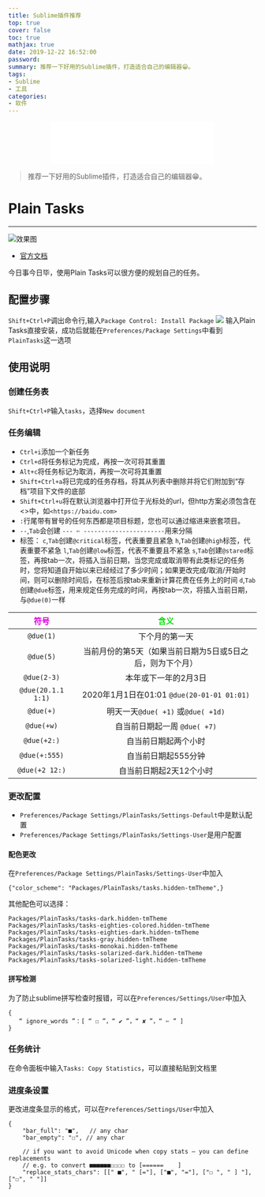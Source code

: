 ```yaml
---
title: Sublime插件推荐
top: true
cover: false
toc: true
mathjax: true
date: 2019-12-22 16:52:00
password:
summary: 推荐一下好用的Sublime插件，打造适合自己的编辑器😁。
tags:
- Sublime
- 工具
categories:
- 软件
---
```

<div align="middle"><iframe frameborder="no" border="0" marginwidth="0" marginheight="0" width=330 height=86 src="//music.163.com/outchain/player?type=2&id=16846088&auto=1&height=66"></iframe></div>

>推荐一下好用的Sublime插件，打造适合自己的编辑器😁。

# Plain Tasks
---
![效果图](2.png)
- [官方文档](https://github.com/aziz/PlainTasks)

今日事今日毕，使用Plain Tasks可以很方便的规划自己的任务。

## 配置步骤
`Shift+Ctrl+P`调出命令行,输入`Package Control: Install Package`
![](1.png)
输入Plain Tasks直接安装，成功后就能在`Preferences/Package Settings`中看到`PlainTasks`这一选项

## 使用说明
### 创建任务表
`Shift+Ctrl+P`输入`tasks`，选择`New document`
### 任务编辑
- `Ctrl+i`添加一个新任务
- `Ctrl+d`将任务标记为完成，再按一次可将其重置
- `Alt+c`将任务标记为取消，再按一次可将其重置
- `Shift+Ctrl+a`将已完成的任务存档，将其从列表中删除并将它们附加到“存档”项目下文件的底部
- `Shift+Ctrl+u`将在默认浏览器中打开位于光标处的url，但http方案必须包含在<>中，如`<https://baidu.com>`
- `:`行尾带有冒号的任何东西都是项目标题，您也可以通过缩进来嵌套项目。
- `--`,`Tab`会创建 `--- ✄ -----------------------`用来分隔
- 标签：
`c`,`Tab`创建`@critical`标签，代表重要且紧急
`h`,`Tab`创建`@high`标签，代表重要不紧急
`l`,`Tab`创建`@low`标签，代表不重要且不紧急
`s`,`Tab`创建`@stared`标签，再按tab一次，将插入当前日期，当您完成或取消带有此类标记的任务时，您将知道自开始以来已经经过了多少时间；如果更改完成/取消/开始时间，则可以删除时间后，在标签后按tab来重新计算花费在任务上的时间
`d`,`Tab`创建`@due`标签，用来规定任务完成的时间，再按tab一次，将插入当前日期，与`@due(0)`一样

|<font color="#dd00dd">符号</font><br />|<font color="#00dd00">含义</font><br />|
|:----------------:|:--------------------------------------------------:|
|`@due(1)`         |下个月的第一天|
|`@due(5)`         |当前月份的第5天（如果当前日期为5日或5日之后，则为下个月）|
|`@due(2-3)`       |本年或下一年的2月3日|
|`@due(20.1.1 1:1)`|2020年1月1日在01:01 `@due(20-01-01 01:01)`|
|`@due(+)`         |明天一天`@due( +1)` 或`@due( +1d)`|
|`@due(+w)`        |自当前日期起一周 `@due( +7)`|
|`@due(+2:)`       |自当前日期起两个小时|
|`@due(+:555)`     |自当前日期起555分钟|
|`@due(+2 12:)`    |自当前日期起2天12个小时|


### 更改配置
- `Preferences/Package Settings/PlainTasks/Settings-Default`中是默认配置
- `Preferences/Package Settings/PlainTasks/Settings-User`是用户配置

#### 配色更改
在`Preferences/Package Settings/PlainTasks/Settings-User`中加入

```sublime
{"color_scheme": "Packages/PlainTasks/tasks.hidden-tmTheme",}
```
其他配色可以选择：

```sublime
Packages/PlainTasks/tasks-dark.hidden-tmTheme
Packages/PlainTasks/tasks-eighties-colored.hidden-tmTheme
Packages/PlainTasks/tasks-eighties-dark.hidden-tmTheme
Packages/PlainTasks/tasks-gray.hidden-tmTheme
Packages/PlainTasks/tasks-monokai.hidden-tmTheme
Packages/PlainTasks/tasks-solarized-dark.hidden-tmTheme
Packages/PlainTasks/tasks-solarized-light.hidden-tmTheme
```

#### 拼写检测
为了防止sublime拼写检查时报错，可以在`Preferences/Settings/User`中加入
```sublime
{
   “ ignore_words ”：[ “ ☐ ”，“ ✔ ”，“ ✘ ”，“ ✄ ” ]
}
```

### 任务统计
在命令面板中输入`Tasks: Copy Statistics`，可以直接粘贴到文档里

### 进度条设置
更改进度条显示的格式，可以在`Preferences/Settings/User`中加入
```sublime
{
    "bar_full": "■",   // any char
    "bar_empty": "☐", // any char

    // if you want to avoid Unicode when copy stats — you can define replacements
    // e.g. to convert ■■■■■■☐☐☐☐ to [======    ]
    "replace_stats_chars": [[" ■", " [="], ["■", "="], ["☐ ", " ] "], ["☐", " "]]
}
```
